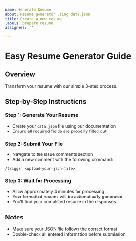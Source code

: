 ```yaml
---
name: Generate Resume
about: Resume generator using data.json
title: Create a new resume
labels: prepare-resume
assignees: ''

---
```


# Easy Resume Generator Guide

## Overview

Transform your resume with our simple 3-step process.

## Step-by-Step Instructions

### Step 1: Generate Your Resume

- Create your `data.json` file using our documentation
- Ensure all required fields are properly filled out

### Step 2: Submit Your File

- Navigate to the issue comments section
- Add a new comment with the following command:

`/trigger <upload-your-json-file>`

### Step 3: Wait for Processing

- Allow approximately 4 minutes for processing
- Your formatted resume will be automatically generated
- You'll find your completed resume in the responses

## Notes

- Make sure your JSON file follows the correct format
- Double-check all entered information before submission
